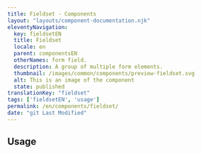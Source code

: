 ```yaml
---
title: Fieldset - Components
layout: "layouts/component-documentation.njk"
eleventyNavigation:
  key: fieldsetEN
  title: Fieldset
  locale: en
  parent: componentsEN
  otherNames: form field.
  description: A group of multiple form elements.
  thumbnail: /images/common/components/preview-fieldset.svg
  alt: This is an image of the component
  state: published
translationKey: "fieldset"
tags: ['fieldsetEN', 'usage']
permalink: /en/components/fieldset/
date: "git Last Modified"
---
```


## Usage